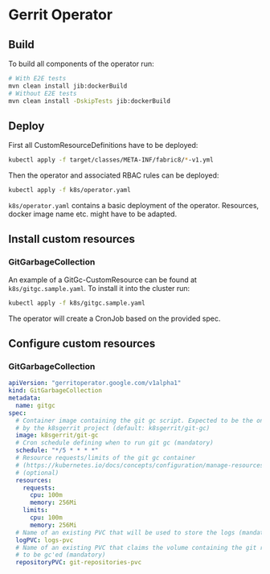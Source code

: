 # Gerrit Operator

## Build

To build all components of the operator run:

```sh
# With E2E tests
mvn clean install jib:dockerBuild
# Without E2E tests
mvn clean install -DskipTests jib:dockerBuild
```

## Deploy

First all CustomResourceDefinitions have to be deployed:

```sh
kubectl apply -f target/classes/META-INF/fabric8/*-v1.yml
```

Then the operator and associated RBAC rules can be deployed:

```sh
kubectl apply -f k8s/operator.yaml
```

`k8s/operator.yaml` contains a basic deployment of the operator. Resources,
docker image name etc. might have to be adapted.

## Install custom resources

### GitGarbageCollection

An example of a GitGc-CustomResource can be found at `k8s/gitgc.sample.yaml`.
To install it into the cluster run:

```sh
kubectl apply -f k8s/gitgc.sample.yaml
```

The operator will create a CronJob based on the provided spec.

## Configure custom resources

### GitGarbageCollection

```yaml
apiVersion: "gerritoperator.google.com/v1alpha1"
kind: GitGarbageCollection
metadata:
  name: gitgc
spec:
  # Container image containing the git gc script. Expected to be the one maintained
  # by the k8sgerrit project (default: k8sgerrit/git-gc)
  image: k8sgerrit/git-gc
  # Cron schedule defining when to run git gc (mandatory)
  schedule: "*/5 * * * *"
  # Resource requests/limits of the git gc container
  # (https://kubernetes.io/docs/concepts/configuration/manage-resources-containers/)
  # (optional)
  resources:
    requests:
      cpu: 100m
      memory: 256Mi
    limits:
      cpu: 100m
      memory: 256Mi
  # Name of an existing PVC that will be used to store the logs (mandatory)
  logPVC: logs-pvc
  # Name of an existing PVC that claims the volume containing the git repositories
  # to be gc'ed (mandatory)
  repositoryPVC: git-repositories-pvc
```
